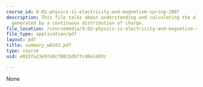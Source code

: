 ```yaml
---
course_id: 8-02-physics-ii-electricity-and-magnetism-spring-2007
description: This file talks about understanding and calculating the electric field
  generated by a continuous distribution of charge.
file_location: /coursemedia/8-02-physics-ii-electricity-and-magnetism-spring-2007/e015fa23e97a0c7881bdb7fcd0e1d03c_summary_w02d3.pdf
file_type: application/pdf
layout: pdf
title: summary_w02d3.pdf
type: course
uid: e015fa23e97a0c7881bdb7fcd0e1d03c

---
```

None